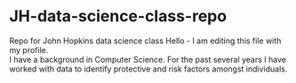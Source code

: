 # JH-data-science-class-repo
Repo for John Hopkins data science class
Hello - I am editing this file with my profile.  
I have a background in Computer Science.  For the past several years I have worked with data to identify protective and risk factors amongst individuals.  
